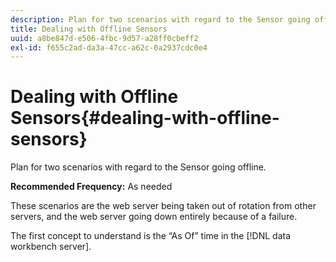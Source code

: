 ```yaml
---
description: Plan for two scenarios with regard to the Sensor going offline.
title: Dealing with Offline Sensors
uuid: a8be847d-e506-4fbc-9d57-a28ff0cbeff2
exl-id: f655c2ad-da3a-47cc-a62c-0a2937cdc0e4
---
```

# Dealing with Offline Sensors{#dealing-with-offline-sensors}

Plan for two scenarios with regard to the Sensor going offline.

 **Recommended Frequency:** As needed

These scenarios are the web server being taken out of rotation from other servers, and the web server going down entirely because of a failure.

The first concept to understand is the “As Of” time in the [!DNL data workbench server].
